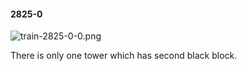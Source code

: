 #### 2825-0
![train-2825-0-0.png](https://github.com/lil-lab/nlvr/raw/master/nlvr/train/images/28/train-2825-0-0.png "train-2825-0-0.png")

There is only one tower which has second black block.